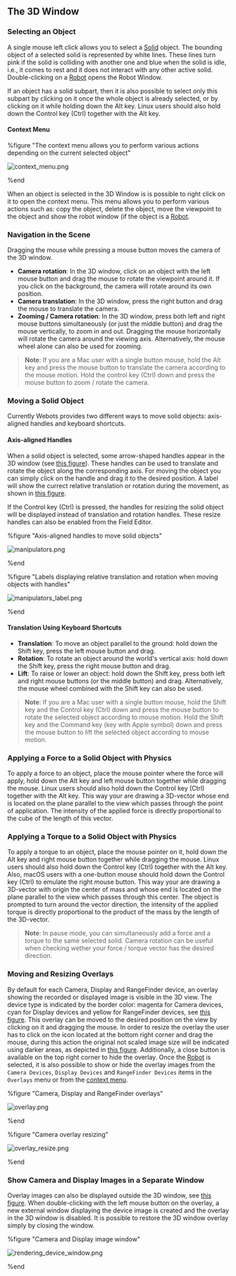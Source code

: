 ## The 3D Window

### Selecting an Object

A single mouse left click allows you to select a [Solid](../reference/solid.md) object.
The bounding object of a selected solid is represented by white lines.
These lines turn pink if the solid is colliding with another one and blue when the solid is idle, i.e., it comes to rest and it does not interact with any other active solid.
Double-clicking on a [Robot](../reference/robot.md) opens the Robot Window.

If an object has a solid subpart, then it is also possible to select only this subpart by clicking on it once the whole object is already selected, or by clicking on it while holding down the Alt key.
Linux users should also hold down the Control key (Ctrl) together with the Alt key.

#### Context Menu

%figure "The context menu allows you to perform various actions depending on the current selected object"

![context_menu.png](images/context_menu.png)

%end

When an object is selected in the 3D Window is is possible to right click on it to open the context menu.
This menu allows you to perform various actions such as: copy the object, delete the object, move the viewpoint to the object and show the robot window (if the object is a [Robot](../reference/robot.md).

### Navigation in the Scene

Dragging the mouse while pressing a mouse button moves the camera of the 3D window.

- **Camera rotation**: In the 3D window, click on an object with the left mouse button and drag the mouse to rotate the viewpoint around it.
If you click on the background, the camera will rotate around its own position.
- **Camera translation**: In the 3D window, press the right button and drag the mouse to translate the camera.
- **Zooming / Camera rotation**: In the 3D window, press both left and right mouse buttons simultaneously (or just the middle button) and drag the mouse vertically, to zoom in and out.
Dragging the mouse horizontally will rotate the camera around the viewing axis.
Alternatively, the mouse wheel alone can also be used for zooming.

> **Note**: If you are a Mac user with a single button mouse, hold the Alt key and press the mouse button to translate the camera according to the mouse motion.
Hold the control key (Ctrl) down and press the mouse button to zoom / rotate the camera.

### Moving a Solid Object

Currently Webots provides two different ways to move solid objects: axis-aligned handles and keyboard shortcuts.

#### Axis-aligned Handles

When a solid object is selected, some arrow-shaped handles appear in the 3D window (see [this figure](#axis-aligned-handles-to-move-solid-objects)).
These handles can be used to translate and rotate the object along the corresponding axis.
For moving the object you can simply click on the handle and drag it to the desired position.
A label will show the currect relative translation or rotation during the movement, as shown in [this figure](#labels-displaying-relative-translation-and-rotation-when-moving-objects-with-handles).

If the Control key (Ctrl) is pressed, the handles for resizing the solid object will be displayed instead of translation and rotation handles.
These resize handles can also be enabled from the Field Editor.

%figure "Axis-aligned handles to move solid objects"

![manipulators.png](images/manipulators.png)

%end

%figure "Labels displaying relative translation and rotation when moving objects with handles"

![manipulators_label.png](images/manipulators_label.png)

%end

#### Translation Using Keyboard Shortcuts

- **Translation**: To move an object parallel to the ground: hold down the Shift key, press the left mouse button and drag.
- **Rotation**: To rotate an object around the world's vertical axis: hold down the Shift key, press the right mouse button and drag.
- **Lift**: To raise or lower an object: hold down the Shift key, press both left and right mouse buttons (or the middle button) and drag.
Alternatively, the mouse wheel combined with the Shift key can also be used.

> **Note**: If you are a Mac user with a single button mouse, hold the Shift key and the Control key (Ctrl) down and press the mouse button to rotate the selected object according to mouse motion.
Hold the Shift key and the Command key (key with Apple symbol) down and press the mouse button to lift the selected object according to mouse motion.

### Applying a Force to a Solid Object with Physics

To apply a force to an object, place the mouse pointer where the force will apply, hold down the Alt key and left mouse button together while dragging the mouse.
Linux users should also hold down the Control key (Ctrl) together with the Alt key.
This way your are drawing a 3D-vector whose end is located on the plane parallel to the view which passes through the point of application.
The intensity of the applied force is directly proportional to the cube of the length of this vector.

### Applying a Torque to a Solid Object with Physics

To apply a torque to an object, place the mouse pointer on it, hold down the Alt key and right mouse button together while dragging the mouse.
Linux users should also hold down the Control key (Ctrl) together with the Alt key.
Also, macOS users with a one-button mouse should hold down the Control key (Ctrl) to emulate the right mouse button.
This way your are drawing a 3D-vector with origin the center of mass and whose end is located on the plane parallel to the view which passes through this center.
The object is prompted to turn around the vector direction, the intensity of the applied torque is directly proportional to the product of the mass by the length of the 3D-vector.

> **Note**: In pause mode, you can simultaneously add a force and a torque to the same selected solid.
Camera rotation can be useful when checking wether your force / torque vector has the desired direction.

### Moving and Resizing Overlays

By default for each Camera, Display and RangeFinder device, an overlay showing the recorded or displayed image is visible in the 3D view.
The device type is indicated by the border color: magenta for Camera devices, cyan for Display devices and yellow for RangeFinder devices, see [this figure](#camera-display-and-rangefinder-overlays).
This overlay can be moved to the desired position on the view by clicking on it and dragging the mouse.
In order to resize the overlay the user has to click on the icon located at the bottom right corner and drag the mouse, during this action the original not scaled image size will be indicated using darker areas, as depicted in [this figure](#camera-overlay-resizing).
Additionally, a close button is available on the top right corner to hide the overlay.
Once the [Robot](../reference/robot.md) is selected, it is also possible to show or hide the overlay images from the `Camera Devices`, `Display Devices` and `RangeFinder Devices` items in the `Overlays` menu or from the [context menu](#context-menu).

%figure "Camera, Display and RangeFinder overlays"

![overlay.png](images/overlay.png)

%end

%figure "Camera overlay resizing"

![overlay_resize.png](images/overlay_resize.png)

%end

### Show Camera and Display Images in a Separate Window

Overlay images can also be displayed outside the 3D window, see [this figure](#camera-and-display-image-window).
When double-clicking with the left mouse button on the overlay, a new external window displaying the device image is created and the overlay in the 3D window is disabled.
It is possible to restore the 3D window overlay simply by closing the window.

%figure "Camera and Display image window"

![rendering_device_window.png](images/rendering_device_window.png)

%end

